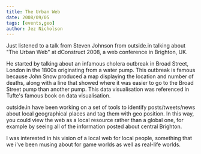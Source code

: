```yaml
---
title: The Urban Web
date: 2008/09/05
tags: [events,geo]
author: Jez Nicholson
---
```

Just listened to a talk from Steven Johnson from outside.in talking about "The Urban Web" at dConstruct 2008, a web conference in Brighton, UK.

He started by talking about an infamous cholera outbreak in Broad Street, London in the 1800s originating from a water pump. This outbreak is famous because John Snow produced a map displaying the location and number of deaths, along with a line that showed where it was easier to go to the Broad Street pump than another pump. This data visualisation was referenced in Tufte's famous book on data visualisation.

outside.in have been working on a set of tools to identify posts/tweets/news about local geographical places and tag them with geo position. In this way, you could view the web as a local resource rather than a global one, for example by seeing all of the information posted about central Brighton.

I was interested in his vision of a local web for local people, something that we i've been musing about for game worlds as well as real-life worlds.
